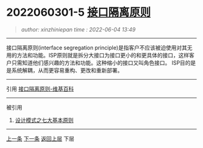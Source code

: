 2022060301-5 [接口隔离原则](2022060301-5.note.md)
=======================================
> *author: xinzhiniepan*
> *time  : 2022-06-04 13:49*
---------------------------------------
接口隔离原则(interface segregation principle)是指客户不应该被迫使用对其无用的方法和功能。ISP原则就是拆分大接口为接口更小的和更具体的接口，这样客户只需知道他们感兴趣的方法和功能。这种缩小的接口又叫角色接口。
ISP目的是是系统解耦，从而更容易重构、更改和重新部署。

---------------------------------------
引用
[接口隔离原则-维基百科](https://zh.m.wikipedia.org/wiki/%E6%8E%A5%E5%8F%A3%E9%9A%94%E7%A6%BB%E5%8E%9F%E5%88%99)

---------------------------------------
被引用
1. [设计模式之七大基本原则](2022060301.note.md)

---------------------------------------
[上一条](2022060301-4.note.md)      [下一条](2022060301-6.note.md)
[返回上层](2022060301.note.md)    下层
